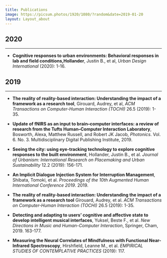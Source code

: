 ```yaml
---
title: Publications
image: https://picsum.photos/1920/1080/?random&date=2019-01-20
layout: Layout_about
---
```


## 2020
---
<!-- ## Publication 1 -->
- **Cognitive responses to urban environments: Behavioral responses in lab and field conditions,Hollander**, Justin B., et al, *Urban Design International* (2020): 1-16.

## 2019
---
- **The reality of reality-based interaction: Understanding the impact of a framework as a research tool**, Girouard, Audrey, et al, *ACM Transactions on Computer-Human Interaction (TOCHI)* 26.5 (2019): 1-35.

- **Update of fNIRS as an input to brain–computer interfaces: a review of research from the Tufts Human–Computer Interaction Laboratory**, Bosworth, Alexa, Matthew Russell, and Robert JK Jacob, *Photonics*. Vol. 6. No. 3. Multidisciplinary Digital Publishing Institute, 2019.

- **Seeing the city: using eye-tracking technology to explore cognitive responses to the built environment**, Hollander, Justin B., et al.  *Journal of Urbanism: International Research on Placemaking and Urban Sustainability* 12.2 (2019): 156-171.

- **An Implicit Dialogue Injection System for Interruption Management**, Shibata, Tomoki, et al. *Proceedings of the 10th Augmented Human International Conference 2019*. 2019.

- **The reality of reality-based interaction: Understanding the impact of a framework as a research tool** Girouard, Audrey, et al. *ACM Transactions on Computer-Human Interaction (TOCHI)* 26.5 (2019): 1-35.

- **Detecting and adapting to users’ cognitive and affective state to develop intelligent musical interfaces**, Yuksel, Beste F., et al. *New Directions in Music and Human-Computer Interaction*, Springer, Cham, 2019. 163-177.

- **Measuring the Neural Correlates of Mindfulness with Functional Near-Infrared Spectroscopy**, Hirshfield, Leanne M., et al.  *EMPIRICAL STUDIES OF CONTEMPLATIVE PRACTICES* (2019): 117.